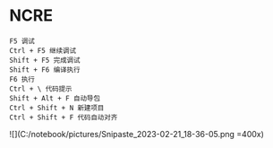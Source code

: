 # NCRE

```
F5 调试
Ctrl + F5 继续调试
Shift + F5 完成调试
Shift + F6 编译执行
F6 执行
Ctrl + \ 代码提示
Shift + Alt + F 自动导包
Ctrl + Shift + N 新建项目
Ctrl + Shift + F 代码自动对齐 
``` 

![](C:/notebook/pictures/Snipaste_2023-02-21_18-36-05.png =400x)

